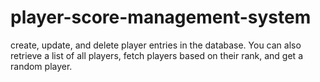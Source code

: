 # player-score-management-system
create, update, and delete player entries in the database. You can also retrieve a list of all players, fetch players based on their rank, and get a random player. 
